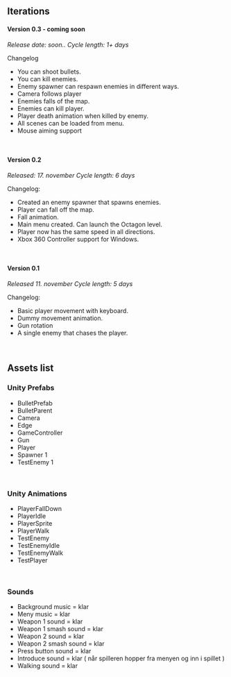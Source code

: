 

## Iterations


#### Version 0.3 - coming soon

*Release date: soon..*
*Cycle length: 1+ days*

Changelog
- You can shoot bullets.
- You can kill enemies.
- Enemy spawner can respawn enemies in different ways.
- Camera follows player
- Enemies falls of the map.
- Enemies can kill player.
- Player death animation when killed by enemy.
- All scenes can be loaded from menu.
- Mouse aiming support

&nbsp;

#### Version 0.2

*Released: 17. november*
*Cycle length: 6 days*

Changelog:
- Created an enemy spawner that spawns enemies.
- Player can fall off the map.
- Fall animation.
- Main menu created. Can launch the Octagon level.
- Player now has the same speed in all directions.
- Xbox 360 Controller support for Windows.


&nbsp;

#### Version 0.1

*Released 11. november*
*Cycle length: 5 days*

Changelog:
- Basic player movement with keyboard.
- Dummy movement animation.
- Gun rotation
- A single enemy that chases the player.

&nbsp;
&nbsp;

## Assets list

### Unity Prefabs

- BulletPrefab
- BulletParent
- Camera
- Edge
- GameController
- Gun
- Player
- Spawner 1
- TestEnemy 1

&nbsp;

### Unity Animations 

- PlayerFallDown
- PlayerIdle
- PlayerSprite
- PlayerWalk
- TestEnemy
- TestEnemyIdle
- TestEnemyWalk
- TestPlayer

&nbsp;

### Sounds 

- Background music     = klar
- Meny music           = klar
- Weapon 1 sound       = klar
- Weapon 1 smash sound = klar
- Weapon 2 sound       = klar
- Weapon 2 smash sound = klar
- Press button sound   = klar
- Introduce sound      = klar ( når spilleren hopper fra menyen og inn i spillet )
- Walking sound        = klar




